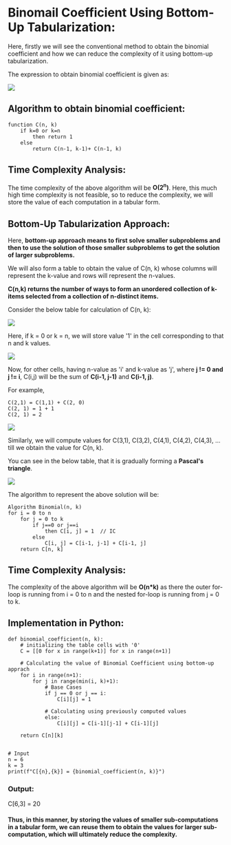 # Binomail Coefficient Using Bottom-Up Tabularization:

Here, firstly we will see the conventional method to obtain the binomial coefficient and how we can reduce the complexity of it using bottom-up tabularization.

The expression to obtain binomial coefficient is given as:

<img src='https://user-images.githubusercontent.com/65852362/142717568-8816fda5-63af-4e44-88fd-1cbf7eed6f1e.png'>

## Algorithm to obtain binomial coefficient:

```
function C(n, k)
    if k=0 or k=n
        then return 1
    else 
        return C(n-1, k-1)+ C(n-1, k)
```

## Time Complexity Analysis:

The time complexity of the above algorithm will be <b>O(2<sup>n</sup>)</b>. Here, this much high time complexity is not feasible, so to reduce the complexity, we will store the value of each computation in a tabular form.

## Bottom-Up Tabularization Approach:

Here, <b>bottom-up approach means to first solve smaller subproblems and then to use the solution of those smaller subproblems to get the solution of larger subproblems.</b>

We will also form a table to obtain the value of C(n, k) whose columns will represent the k-value and rows will represent the n-values. 

<b>C(n,k) returns the number of ways to form an unordered collection of k-items selected from a collection of n-distinct items.</b>

Consider the below table for calculation of C(n, k):

<img src='https://user-images.githubusercontent.com/65852362/142717582-551212e7-2bc2-4a62-9ebe-66c6f236b5d4.png'>

Here, if k = 0 or k = n, we will store value '1' in the cell corresponding to that n and k values.

<img src='https://user-images.githubusercontent.com/65852362/142717592-7d210bc6-8494-4dcd-9cb6-2baf79f7a520.png'>

Now, for other cells, having n-value as 'i' and k-value as 'j', where <b>j != 0 and j != i</b>, C(i,j) will be the sum of <b>C(i-1, j-1)</b> and <b>C(i-1, j)</b>.

For example, 
```
C(2,1) = C(1,1) + C(2, 0)
C(2, 1) = 1 + 1
C(2, 1) = 2
```
<img src = '(https://user-images.githubusercontent.com/65852362/142717603-5b95a41f-ab49-4347-9210-47ff9aa3d4c4.png'>

Similarly, we will compute values for C(3,1), C(3,2), C(4,1), C(4,2), C(4,3), ... till we obtain the value for C(n, k).

You can see in the below table, that it is gradually forming a <b>Pascal's triangle</b>.

<img src = 'https://user-images.githubusercontent.com/65852362/142717613-f2ba9100-6134-41a2-8ea7-e54f28c027c8.png'>

The algorithm to represent the above solution will be:

```
Algorithm Binomial(n, k)
for i = 0 to n
    for j = 0 to k
	    if j==0 or j==i 
            then C[i, j] = 1  // IC
	    else 
            C[i, j] = C[i-1, j-1] + C[i-1, j]
    return C[n, k]
```

## Time Complexity Analysis:

The complexity of the above algorithm will be <b>O(n*k)</b> as there the outer for-loop is running from i = 0 to n and the nested for-loop is running from j = 0 to k.

## Implementation in Python:

```Python3
def binomial_coefficient(n, k):
    # initializing the table cells with '0'
	C = [[0 for x in range(k+1)] for x in range(n+1)]

	# Calculating the value of Binomial Coefficient using bottom-up apprach
	for i in range(n+1):
		for j in range(min(i, k)+1):
			# Base Cases
			if j == 0 or j == i:
				C[i][j] = 1

			# Calculating using previously computed values
			else:
				C[i][j] = C[i-1][j-1] + C[i-1][j]

	return C[n][k]


# Input
n = 6
k = 3
print(f"C[{n},{k}] = {binomial_coefficient(n, k)}")
```

### Output:

C[6,3] = 20

#### Thus, in this manner, by storing the values of smaller sub-computations in a tabular form, we can reuse them to obtain the values for larger sub-computation, which will ultimately reduce the complexity.
